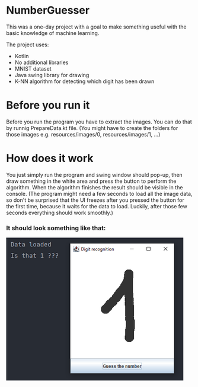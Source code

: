 # NumberGuesser

This was a one-day project with a goal to make something useful with the basic 
knowledge of machine learning. 

The project uses:
 - Kotlin
 - No additional libraries
 - MNIST dataset
 - Java swing library for drawing
 - K-NN algorithm for detecting which digit has been drawn

# Before you run it
Before you run the program you have to extract the images. You can do that by runnig PrepareData.kt file.
(You might have to create the folders for those images e.g. resources/images/0, resources/images/1, ...)

# How does it work
You just simply run the program and swing window should pop-up, then draw something
in the white area and press the button to perform the algorithm. When the algorithm finishes
the result should be visible in the console. (The program might need a few seconds to load all the image data,
so don't be surprised that the UI freezes after you pressed the button for the first time, because it waits for the data to load.
Luckily, after those few seconds everything should work smoothly.)

### It should look something like that:

![Example](./resources/screenshot.PNG)
